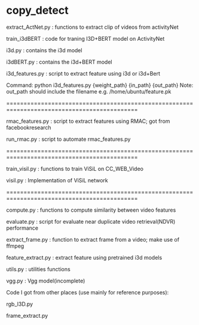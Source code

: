 # copy_detect

extract_ActNet.py : functions to extract clip of videos from activityNet

train_i3dBERT : code for traning I3D+BERT model on ActivityNet

i3d.py : contains the i3d model

i3dBERT.py : contains the i3d+BERT model

i3d_features.py : script to extract feature using i3d or i3d+Bert

Command: python i3d_features.py {weight_path} {in_path} {out_path}
Note: out_path should include the filename e.g. /home/ubuntu/feature.pk

============================================================================================

rmac_features.py : script to extract features using RMAC; got from facebookresearch

run_rmac.py : script to automate rmac_features.py

============================================================================================

train_visil.py : functions to train ViSiL on CC_WEB_Video
 
visil.py : Implementation of ViSiL network

============================================================================================

compute.py : functions to compute similarity between video features

evaluate.py : script for evaluate near duplicate video retrieval(NDVR) performance

extract_frame.py : function to extract frame from a video; make use of ffmpeg

feature_extract.py : extract feature using pretrained i3d models

utils.py : utilities functions

vgg.py : Vgg model(incomplete)


Code I got from other places (use mainly for reference purposes):

rgb_I3D.py

frame_extract.py
